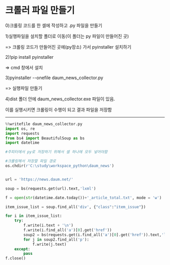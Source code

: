 # 크롤러 파일 만들기



0)크롤링 코드를 한 셀에 작성하고 .py 파일을 만들기



1)실행파일을 설치할 폴더로 이동(이 폴더는 py 파일이 만들어진 곳)

=> 크롤링 코드가 만들어진 곳에(py장소) 가서 pyinstaller 설치하기



2)!pip install pyinstaller

=> cmd 창에서 설치



3)pyinstaller --onefile daum_news_collector.py

=> 실행파일 만들기



4)dist 폴더 안에  daum_news_collector.exe 파일이 있음.



이를 실행시키면 크롤링이 수행이 되고 결과 파일을 저장함



<hr>



```python
%%writefile daum_news_collector.py
import os, re
import requests
from bs4 import BeautifulSoup as bs
import datetime

#주피터에서 py로 저장하기 위해서 셀 하나에 모두 넣어야함

#크롤링해서 저장할 파일 경로
os.chdir(r'C:\study\workspace_python\daum_news')


url = 'https://news.daum.net/'

soup = bs(requests.get(url).text,'lxml')

f = open(str(datetime.date.today())+'_article_total.txt', mode = 'w')

item_issue_list = soup.find_all('div', {"class":"item_issue"})

for i in item_issue_list:
    try:
        f.write(i.text + '\n')
        f.write(i.find_all('a')[0].get('href'))
        soup2 = bs(requests.get(i.find_all('a')[0].get('href')).text,'lxml')
        for j in soup2.find_all('p'):
            f.write(j.text)
    except:
        pass
f.close()
```



